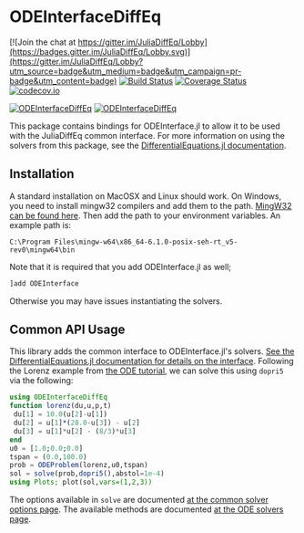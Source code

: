 # ODEInterfaceDiffEq

[![Join the chat at https://gitter.im/JuliaDiffEq/Lobby](https://badges.gitter.im/JuliaDiffEq/Lobby.svg)](https://gitter.im/JuliaDiffEq/Lobby?utm_source=badge&utm_medium=badge&utm_campaign=pr-badge&utm_content=badge)
[![Build Status](https://travis-ci.org/JuliaDiffEq/ODEInterfaceDiffEq.jl.svg?branch=master)](https://travis-ci.org/JuliaDiffEq/ODEInterfaceDiffEq.jl)
[![Coverage Status](https://coveralls.io/repos/JuliaDiffEq/ODEInterfaceDiffEq.jl/badge.svg?branch=master&service=github)](https://coveralls.io/github/JuliaDiffEq/ODEInterfaceDiffEq.jl?branch=master)
[![codecov.io](http://codecov.io/github/JuliaDiffEq/ODEInterfaceDiffEq.jl/coverage.svg?branch=master)](http://codecov.io/github/JuliaDiffEq/ODEInterfaceDiffEq.jl?branch=master)

[![ODEInterfaceDiffEq](http://pkg.julialang.org/badges/ODEInterfaceDiffEq_0.5.svg)](http://pkg.julialang.org/?pkg=ODEInterfaceDiffEq)
[![ODEInterfaceDiffEq](http://pkg.julialang.org/badges/ODEInterfaceDiffEq_0.6.svg)](http://pkg.julialang.org/?pkg=ODEInterfaceDiffEq)

This package contains bindings for ODEInterface.jl to allow it to be used with the
JuliaDiffEq common interface. For more information on using the solvers from this
package, see the [DifferentialEquations.jl documentation](https://juliadiffeq.github.io/DiffEqDocs.jl/latest/).

## Installation

A standard installation on MacOSX and Linux should work. On Windows, you need to install mingw32 compilers and add them to the path. [MingW32 can be found here](http://www.mingw.org/). Then add the path to your environment variables. An example path is:

```
C:\Program Files\mingw-w64\x86_64-6.1.0-posix-seh-rt_v5-rev0\mingw64\bin
```

Note that it is required that you add ODEInterface.jl as well;

```julia
]add ODEInterface
```

Otherwise you may have issues instantiating the solvers.

## Common API Usage

This library adds the common interface to ODEInterface.jl's solvers. [See the DifferentialEquations.jl documentation for details on the interface](http://docs.juliadiffeq.org/latest/index.html). Following the Lorenz example from [the ODE tutorial](http://docs.juliadiffeq.org/latest/tutorials/ode_example.html), we can solve this using `dopri5` via the following:

```julia
using ODEInterfaceDiffEq
function lorenz(du,u,p,t)
 du[1] = 10.0(u[2]-u[1])
 du[2] = u[1]*(28.0-u[3]) - u[2]
 du[3] = u[1]*u[2] - (8/3)*u[3]
end
u0 = [1.0;0.0;0.0]
tspan = (0.0,100.0)
prob = ODEProblem(lorenz,u0,tspan)
sol = solve(prob,dopri5(),abstol=1e-4)
using Plots; plot(sol,vars=(1,2,3))
```

The options available in `solve` are documented [at the common solver options page](http://docs.juliadiffeq.org/latest/basics/common_solver_opts.html). The available methods are documented [at the ODE solvers page](http://docs.juliadiffeq.org/latest/solvers/ode_solve.html#ODEInterface.jl-1).
